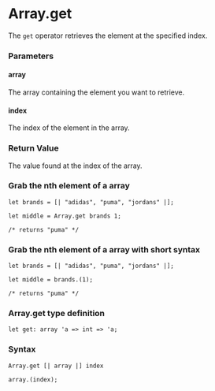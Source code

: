# Array.get

The `get` operator retrieves the element at the specified index.

### Parameters

#### array
The array containing the element you want to retrieve.

#### index
The index of the element in the array.

### Return Value
The value found at the index of the array.

### Grab the nth element of a array
```
let brands = [| "adidas", "puma", "jordans" |];

let middle = Array.get brands 1;

/* returns "puma" */
```

### Grab the nth element of a array with short syntax
```
let brands = [| "adidas", "puma", "jordans" |];

let middle = brands.(1);

/* returns "puma" */
```

### Array.get type definition
```
let get: array 'a => int => 'a;
```

### Syntax
```
Array.get [| array |] index

array.(index);
```
